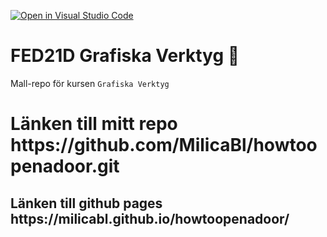 [![Open in Visual Studio Code](https://classroom.github.com/assets/open-in-vscode-c66648af7eb3fe8bc4f294546bfd86ef473780cde1dea487d3c4ff354943c9ae.svg)](https://classroom.github.com/online_ide?assignment_repo_id=8616869&assignment_repo_type=AssignmentRepo)
# FED21D Grafiska Verktyg 🎨
Mall-repo för kursen `Grafiska Verktyg`
<h1>Länken till mitt repo https://github.com/MilicaBl/howtoopenadoor.git</h1>
<h2>Länken till github pages https://milicabl.github.io/howtoopenadoor/</h2>
